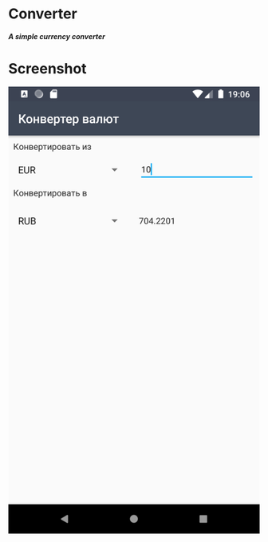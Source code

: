 # Converter

##### A simple currency converter

# Screenshot

![540x960](/screenshots/screenshot.png)
